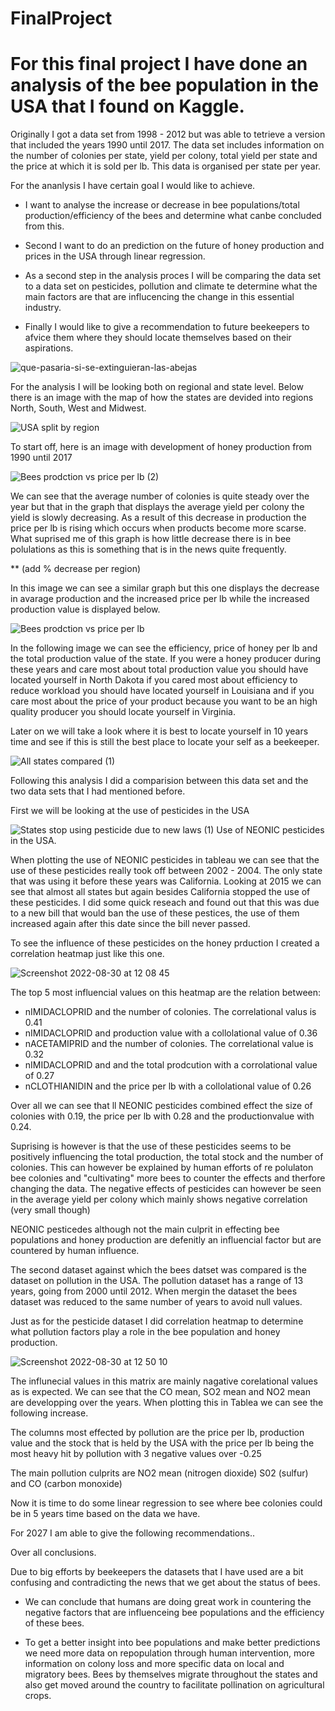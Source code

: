 # FinalProject

# For this final project I have done an analysis of the bee population in the USA that I found on Kaggle. 

Originally I got a data set from 1998 - 2012 but was able to tetrieve a version that included the years 1990 until 2017.
The data set includes information on the number of colonies per state, yield per colony, total yield per state and the price at which it is sold per lb. 
This data is organised per state per year. 

For the ananlysis I have certain goal I would like to achieve. 

- I want to analyse the increase or decrease in bee populations/total production/efficiency of the bees and determine what canbe concluded from this. 
- Second I want to do an prediction on the future of honey production and prices in the USA through linear regression. 

- As a second step in the analysis proces I will be comparing the data set to a data set on pesticides, pollution and climate te determine what the main factors are that are influcencing the change in this essential industry. 

- Finally I would like to give a recommendation to future beekeepers to afvice them where they should locate themselves based on their aspirations.

![que-pasaria-si-se-extinguieran-las-abejas](https://user-images.githubusercontent.com/104360125/187383202-18b3ad29-ed8a-4d08-8e5f-0d40d6467e7a.jpeg)


For the analysis I will be looking both on regional and state level. Below there is an image with the map of how the states are devided into regions North, South, West and Midwest.

![USA split by region](https://user-images.githubusercontent.com/104360125/187384190-faf7bb68-a82d-4602-ba2b-380a9261449f.png)

To start off, here is an image with development of honey production from 1990 until 2017

![Bees prodction vs price per lb (2)](https://user-images.githubusercontent.com/104360125/187385881-b90395ea-a196-4579-8ede-f9967e744e53.png)

We can see that the average number of colonies is quite steady over the year but that in the graph that displays the average yield per colony the yield is slowly decreasing. As a result of this decrease in production the price per lb is rising which occurs when products become more scarse. What suprised me of this graph is how little decrease there is in bee polulations as this is something that is in the news quite frequently. 

** (add % decrease per region)


In this image we can see a similar graph but this one displays the decrease in avarage production and the increased price per lb while the increased production value is displayed below. 

![Bees prodction vs price per lb](https://user-images.githubusercontent.com/104360125/187389607-9bbccb2d-5308-4128-bd11-0142b4bcb91a.png)



In the following image we can see the efficiency, price of honey per lb and the total production value of the state. If you were a honey producer during these years and care most about total production value you should have located yourself in North Dakota if you cared most about efficiency to reduce workload you should have located yourself in Louisiana and if you care most about the price of your product because you want to be an high quality producer you should locate yourself in Virginia. 

Later on we will take a look where it is best to locate yourself in 10 years time and see if this is still the best place to locate your self as a beekeeper. 

![All states compared (1)](https://user-images.githubusercontent.com/104360125/187442881-1d4fc5a0-8188-42c7-b13c-b2e82ee6e578.png)





Following this analysis I did a comparision between this data set and the two data sets that I had mentioned before.

First we will be looking at the use of pesticides in the USA


![States stop using pesticide due to new laws (1)](https://user-images.githubusercontent.com/104360125/187408234-5a6db1ac-9827-466d-ad8c-9e673b8dc443.png) Use of NEONIC pesticides in the USA. 


When plotting the use of NEONIC pesticides in tableau we can see that the use of these pesticides really took off between 2002 - 2004. The only state that was using it before these years was California. Looking at 2015 we can see that almost all states but again besides California stopped the use of these pesticides. I did some quick reseach and found out that this was due to a new bill that would ban the use of these pestices, the use of them increased again after this date since the bill never passed. 



To see the influence of these pesticides on the honey prduction I created a correlation heatmap just like this one. 

![Screenshot 2022-08-30 at 12 08 45](https://user-images.githubusercontent.com/104360125/187410503-e885074c-3ca0-4b59-afbc-e56f07a632e4.png)

The top 5 most influencial values on this heatmap are the relation between:
- nIMIDACLOPRID and the number of colonies. The correlational valus is 0.41
- nIMIDACLOPRID and production value with a collolational value of 0.36
- nACETAMIPRID and the number of colonies. The correlational value is 0.32
- nIMIDACLOPRID and and the total prodcution with a corrolational value of 0.27
- nCLOTHIANIDIN	and the price per lb with a collolational value of 0.26

Over all we can see that ll NEONIC pesticides combined effect the size of colonies with 0.19, the price per lb with 0.28 and the productionvalue with 0.24.

Suprising is however is that the use of these pesticides seems to be positively influencing the total production, the total stock and the number of colonies. This can however be explained by human efforts of re polulaton bee colonies and "cultivating" more bees to counter the effects and therfore changing the data.
The negative effects of pesticides can however be seen in the average yield per colony which mainly shows negative correlation (very small though) 

NEONIC pesticedes although not the main culprit in effecting bee populations and honey production are defenitly an influencial factor but are countered by human influence. 



The second dataset against which the bees datset was compared is the dataset on pollution in the USA. The pollution dataset has a range of 13 years, going from 2000 until 2012. When mergin the dataset the bees dataset was reduced to the same number of years to avoid null values. 


Just as for the pesticide dataset I did correlation heatmap to determine what pollution factors play a role in the bee population and honey production. 

![Screenshot 2022-08-30 at 12 50 10](https://user-images.githubusercontent.com/104360125/187418250-065cf918-d155-4374-86f7-ec1125078770.png)


The influnecial values in this matrix are mainly nagative corelational values as is expected. We can see that the CO mean, SO2 mean and NO2 mean are developping over the years. 
When plotting this in Tablea we can see the following increase.

The columns most effected by pollution are the price per lb, production value and the stock that is held by the USA with the price per lb being the most heavy hit by pollution with 3 negative values over -0.25

The main pollution culprits are NO2 mean (nitrogen dioxide) S02 (sulfur) and CO (carbon monoxide)


Now it is time to do some linear regression to see where bee colonies could be in 5 years time based on the data we have. 

For 2027 I am able to give the following recommendations..




Over all conclusions. 

Due to big efforts by beekeepers the datasets that I have used are a bit confusing and contradicting the news that we get about the status of bees. 

- We can conclude that humans are doing great work in countering the negative factors that are influenceing bee populations and the efficiency of these bees.

- To get a better insight into bee populations and make better predictions we need more data on repopulation through human intervention, more information on colony loss and more specific data on local and migratory bees. Bees by themselves migrate throughout the states and also get moved around the country to facilitate pollination on agricultural crops. 



